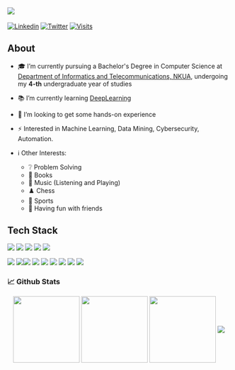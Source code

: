 ## <img align=center src="https://media3.giphy.com/media/djRJNZqj508sE/giphy.gif" />   

<p align="center">
  
[![Linkedin](https://img.shields.io/badge/linked-in-369?style=flat-square&logo=linkedin&logoColor=white&color=blue)](https://www.linkedin.com/in/vissarion-moutafis-843947192/) [![Twitter](https://img.shields.io/badge/twitter-369?style=flat-square&logo=twitter&logoColor=white&color=blue)](https://twitter.com/VissarionMouta1)  [![Visits](https://komarev.com/ghpvc/?username=VissaMoutafis&logo=GitHub&label=github%20visits&color=336699&logoColor=white&style=flat-square)](https://github.com/VissaMoutafis)

</p>

## About

<div>

- 🎓 I’m currently pursuing a Bachelor's Degree in Computer Science at <a href="https://www.di.uoa.gr/en">Department of Informatics and Telecommunications, NKUA</a>, undergoing my **4-th** undergraduate year of studies
  
- 📚 I’m currently learning <a href="http://introtodeeplearning.com/">DeepLearning</a>
  
- 👯 I’m looking to get some hands-on experience
  
- ⚡ Interested in Machine Learning, Data Mining, Cybersecurity, Automation.
  
- ℹ Other Interests: 
  - ❔ Problem Solving
  - 📖 Books 
  - 🎵 Music (Listening and Playing)  
  - ♟️ Chess 
  - 🏀 Sports 
  - 🍻 Having fun with friends
</div>


## Tech Stack

![](https://img.shields.io/badge/OS-Linux-informational?style=flat&logo=linux&logoColor=white&color=2bbc8a) ![](https://img.shields.io/badge/Shell-Bash-informational?style=flat&logo=gnu-bash&logoColor=white&color=2bbc8a) ![](https://img.shields.io/badge/Editor-IntelliJ_IDEA-informational?style=flat&logo=intellij-idea&logoColor=white&color=2bbc8a) ![](https://img.shields.io/badge/Editor-vscode-informational?style=flat&logo=visual-studio-code&logoColor=white&color=2bbc8a) ![](https://img.shields.io/badge/Tools-GoogleCollab-informational?style=flat&logo=google&logoColor=white&color=2bbc8a)

![](https://img.shields.io/badge/Code-C-informational?style=flat&logo=c&logoColor=white&color=2bbc8a) ![](https://img.shields.io/badge/Code-C++-informational?style=flat&logo=c%2B%2B&logoColor=white&color=2bbc8a)![](https://img.shields.io/badge/Code-Make-informational?style=flat&logo=cmake&logoColor=white&color=2bbc8a) ![](https://img.shields.io/badge/Code-Matlab-informational?style=flat&logo=matlab&logoColor=white&color=2bbc8a) ![](https://img.shields.io/badge/Code-Python-informational?style=flat&logo=python&logoColor=white&color=2bbc8a) ![](https://img.shields.io/badge/Code-JavaScript-informational?style=flat&logo=javascript&logoColor=white&color=2bbc8a) ![](https://img.shields.io/badge/Code-Angular-informational?style=flat&logo=angular&logoColor=white&color=2bbc8a) ![](https://img.shields.io/badge/Code-Springboot-informational?style=flat&logo=Springboot&logoColor=white&color=2bbc8a) ![](https://img.shields.io/badge/Code-Java-informational?style=flat&logo=java&logoColor=white&color=2bbc8a)
<br>


### &#x1f4c8; Github Stats
<div align="center">
  <img height=150 align="center" src="https://github-readme-streak-stats.herokuapp.com/?user=VissaMoutafis&theme=darcula&layout=compact&count_private=true") />
  <img height=150 align="center" src="https://github-readme-stats.vercel.app/api/top-langs/?username=VissaMoutafis&theme=darcula&layout=compact&count_private=true" />
  <img height=150 align="center" src="https://github-readme-stats.vercel.app/api?username=VissaMoutafis&show_icons=true&hide=issues&count_private=true&theme=darcula" />
  <img align="center" src="https://github-profile-trophy.vercel.app/?username=VissaMoutafis&theme=onedark&no-frame=true&no-bg=true"/>
</div>



<!--
**VissaMoutafis/VissaMoutafis** is a ✨ _special_ ✨ repository because its `README.md` (this file) appears on your GitHub profile.

Here are some ideas to get you started:

- 🔭 I’m currently working on ...
- 🌱 I’m currently learning ...
- 👯 I’m looking to collaborate on ...
- 🤔 I’m looking for help with ...
- 💬 Ask me about ...
- 📫 How to reach me: ...
- 😄 Pronouns: ...
- ⚡ Fun fact: ...
-->
